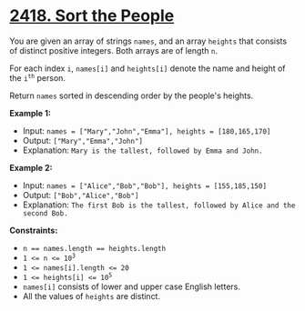 # [2418. Sort the People](https://leetcode.com/problems/sort-the-people)

You are given an array of strings `names`, and an array `heights` that consists of distinct positive integers. Both arrays are of length `n`.

For each index `i`, `names[i]` and `heights[i]` denote the name and height of the <code>i<sup>th</sup></code> person.

Return `names` sorted in descending order by the people's heights.


**Example 1:**

- Input: `names = ["Mary","John","Emma"], heights = [180,165,170]`
- Output: `["Mary","Emma","John"]`
- Explanation: `Mary is the tallest, followed by Emma and John.`

**Example 2:**

- Input: `names = ["Alice","Bob","Bob"], heights = [155,185,150]`
- Output: `["Bob","Alice","Bob"]`
- Explanation: `The first Bob is the tallest, followed by Alice and the second Bob.`

**Constraints:**

- `n == names.length == heights.length`
- <code>1 <= n <= 10<sup>3</sup></code>
- `1 <= names[i].length <= 20`
- <code>1 <= heights[i] <= 10<sup>5</sup></code>
- `names[i]` consists of lower and upper case English letters.
- All the values of `heights` are distinct.
